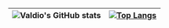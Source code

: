 


| ![Valdio's GitHub stats](https://github-readme-stats.vercel.app/api?username=valdio&show_icons=true&count_private=true&include_all_commits=true&theme=github_dark) |  [![Top Langs](https://github-readme-stats.vercel.app/api/top-langs/?username=valdio&layout=compact)](https://github.com/ilirhushi/github-readme-stats) |
| - | - |

<!--
**valdio/valdio** is a ✨ _special_ ✨ repository because its `README.md` (this file) appears on your GitHub profile.

Here are some ideas to get you started:

- 🔭 I’m currently working on ...
- 🌱 I’m currently learning ...
- 👯 I’m looking to collaborate on ...
- 🤔 I’m looking for help with ...
- 💬 Ask me about ...
- 📫 How to reach me: ...
- 😄 Pronouns: ...
- ⚡ Fun fact: ...
-->

